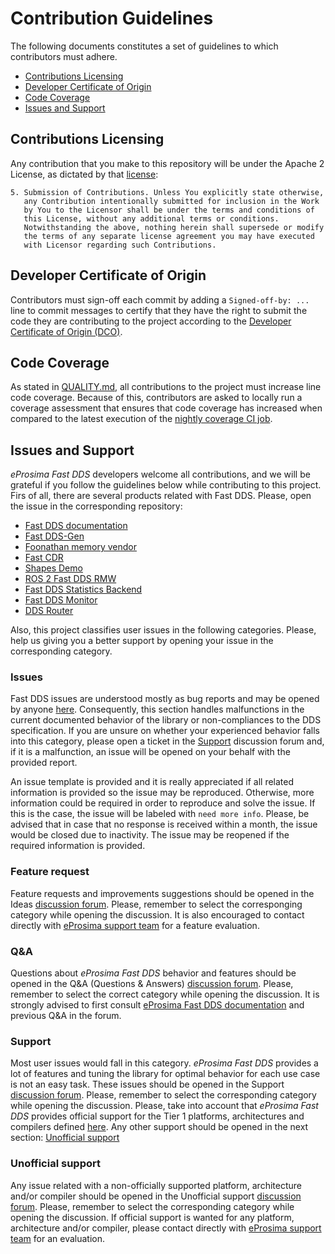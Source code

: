 # Contribution Guidelines

The following documents constitutes a set of guidelines to which contributors must adhere.

* [Contributions Licensing](#contributions-licensing)
* [Developer Certificate of Origin](#developer-certificate-of-origin)
* [Code Coverage](#code-coverage)
* [Issues and Support](#issues-and-support)

## Contributions Licensing

Any contribution that you make to this repository will
be under the Apache 2 License, as dictated by that
[license](http://www.apache.org/licenses/LICENSE-2.0.html):

~~~
5. Submission of Contributions. Unless You explicitly state otherwise,
   any Contribution intentionally submitted for inclusion in the Work
   by You to the Licensor shall be under the terms and conditions of
   this License, without any additional terms or conditions.
   Notwithstanding the above, nothing herein shall supersede or modify
   the terms of any separate license agreement you may have executed
   with Licensor regarding such Contributions.
~~~

## Developer Certificate of Origin

Contributors must sign-off each commit by adding a `Signed-off-by: ...`
line to commit messages to certify that they have the right to submit
the code they are contributing to the project according to the
[Developer Certificate of Origin (DCO)](https://developercertificate.org/).

## Code Coverage

As stated in [QUALITY.md](QUALITY.md), all contributions to the project must increase line code coverage.
Because of this, contributors are asked to locally run a coverage assessment that ensures that code coverage has increased when compared to the latest execution of the [nightly coverage CI job](http://jenkins.eprosima.com:8080/job/nightly_fastdds_coverage_linux/).

## Issues and Support

*eProsima Fast DDS* developers welcome all contributions, and we will be grateful if you follow the guidelines below while contributing to this project.
Firs of all, there are several products related with Fast DDS.
Please, open the issue in the corresponding repository:

- [Fast DDS documentation](https://github.com/eProsima/Fast-DDS-docs/issues/new)
- [Fast DDS-Gen](https://github.com/eProsima/Fast-DDS-Gen/issues/new)
- [Foonathan memory vendor](https://github.com/eProsima/foonathan_memory_vendor/issues/new)
- [Fast CDR](https://github.com/eProsima/Fast-CDR/issues/new)
- [Shapes Demo](https://github.com/eProsima/ShapesDemo/issues/new)
- [ROS 2 Fast DDS RMW](https://github.com/ros2/rmw_fastrtps/issues/new)
- [Fast DDS Statistics Backend](https://github.com/eProsima/Fast-DDS-statistics-backend/issues/new)
- [Fast DDS Monitor](https://github.com/eProsima/Fast-DDS-monitor/issues/new)
- [DDS Router](https://github.com/eProsima/DDS-Router/issues/new)

Also, this project classifies user issues in the following categories.
Please, help us giving you a better support by opening your issue in the corresponding category.

### Issues

Fast DDS issues are understood mostly as bug reports and may be opened by anyone [here](https://github.com/eProsima/Fast-DDS/issues/new/choose).
Consequently, this section handles malfunctions in the current documented behavior of the library or non-compliances to the DDS specification.
If you are unsure on whether your experienced behavior falls into this category, please open a ticket in the [Support](#support) discussion forum and, if it is a malfunction, an issue will be opened on your behalf with the provided report.

An issue template is provided and it is really appreciated if all related information is provided so the issue may be reproduced.
Otherwise, more information could be required in order to reproduce and solve the issue.
If this is the case, the issue will be labeled with `need more info`.
Please, be advised that in case that no response is received within a month, the issue would be closed due to inactivity.
The issue may be reopened if the required information is provided.

### Feature request

Feature requests and improvements suggestions should be opened in the Ideas [discussion forum](https://github.com/eProsima/Fast-DDS/discussions/new).
Please, remember to select the corresponging category while opening the discussion.
It is also encouraged to contact directly with [eProsima support team](https://github.com/eProsima/Fast-DDS#getting-help) for a feature evaluation.

### Q&A

Questions about *eProsima Fast DDS* behavior and features should be opened in the Q&A (Questions & Answers) [discussion forum](https://github.com/eProsima/Fast-DDS/discussions/new).
Please, remember to select the correct category while opening the discussion.
It is strongly advised to first consult [eProsima Fast DDS documentation](https://fast-dds.docs.eprosima.com/en/latest/) and previous Q&A in the forum.

### Support

Most user issues would fall in this category.
*eProsima Fast DDS* provides a lot of features and tuning the library for optimal behavior for each use case is not an easy task.
These issues should be opened in the Support [discussion forum](https://github.com/eProsima/Fast-DDS/discussions/new).
Please, remember to select the corresponding category while opening the discussion.
Please, take into account that *eProsima Fast DDS* provides official support for the Tier 1 platforms, architectures and compilers defined [here](https://github.com/eProsima/Fast-DDS/blob/master/PLATFORM_SUPPORT.md).
Any other support should be opened in the next section: [Unofficial support](#unofficial-support)

### Unofficial support

Any issue related with a non-officially supported platform, architecture and/or compiler should be opened in the Unofficial support [discussion forum](https://github.com/eProsima/Fast-DDS/discussions/new).
Please, remember to select the corresponding category while opening the discussion.
If official support is wanted for any platform, architecture and/or compiler, please contact directly with [eProsima support team](https://github.com/eProsima/Fast-DDS#getting-help) for an evaluation.
